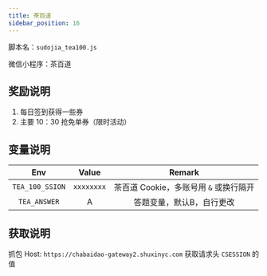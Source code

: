 ```yaml
---
title: 茶百道
sidebar_position: 16
---
```


脚本名：`sudojia_tea100.js`

微信小程序：茶百道

## 奖励说明

1. 每日签到获得一些券
2. 主要 10：30 抢免单券（限时活动）

## 变量说明

|       Env       |   Value    |                 Remark                 |
| :-------------: | :--------: | :------------------------------------: |
| `TEA_100_SSION` | `xxxxxxxx` | 茶百道 Cookie，多账号用 `&` 或换行隔开 |
|  `TEA_ANSWER`   |     A      |       答题变量，默认B，自行更改        |

## 获取说明

抓包 Host: `https://chabaidao-gateway2.shuxinyc.com` 获取请求头 `CSESSION` 的值